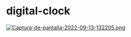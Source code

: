 # digital-clock

[![Captura-de-pantalla-2022-09-13-132205.png](https://i.postimg.cc/ZR0W3Zg6/Captura-de-pantalla-2022-09-13-132205.png)](https://postimg.cc/0MR51g9N)
